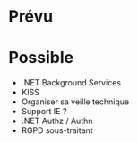 
# Prévu

# Possible
- .NET Background Services
- KISS
- Organiser sa veille technique
- Support IE ?
- .NET Authz / Authn
- RGPD sous-traitant
